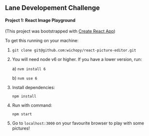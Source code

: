 ## Lane Developement Challenge
#### Project 1: React Image Playground

(This project was bootstrapped with [Create React App](https://github.com/facebookincubator/create-react-app))

To get this running on your machine:

1. `git clone git@github.com:wichopy/react-picture-editor.git`

2. You will need node v6 or higher. If you have a lower version, run:

    a) `nvm install 6` 

    b) `nvm use 6`

4. Install dependencies:

    `npm install`

5. Run with command:

    `npm start`

6. Go to `localhost:3000` on your favourite browser to play with some pictures!